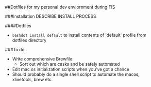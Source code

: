##Dotfiles for my personal dev enviornment during FIS

###Installation
DESCRIBE INSTALL PROCESS

####Dotfiles
- ```bashdot install default``` to install contents of 'default' profile from dotfiles directory















###To do
- Write comprehensive Brewfile
    - Sort out which are casks and be safely automated
- Edit mac os initialization scripts when you've got a chance
- Should probably do a single shell script to automate the macos, xlinetools, brew etc.